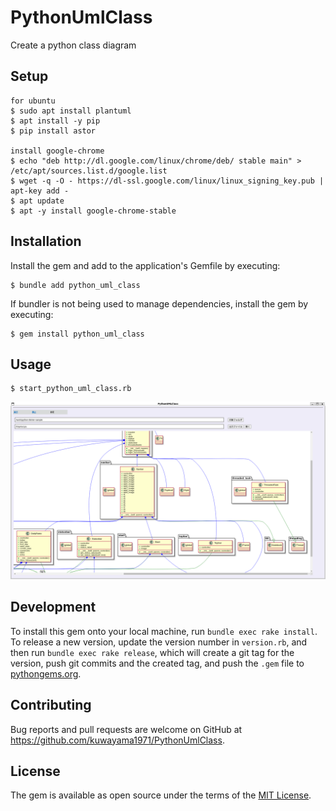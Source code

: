 # PythonUmlClass
Create a python class diagram

## Setup
    for ubuntu
    $ sudo apt install plantuml
    $ apt install -y pip
    $ pip install astor

    install google-chrome
    $ echo "deb http://dl.google.com/linux/chrome/deb/ stable main" > /etc/apt/sources.list.d/google.list
    $ wget -q -O - https://dl-ssl.google.com/linux/linux_signing_key.pub | apt-key add -
    $ apt update
    $ apt -y install google-chrome-stable

## Installation

Install the gem and add to the application's Gemfile by executing:

    $ bundle add python_uml_class

If bundler is not being used to manage dependencies, install the gem by executing:

    $ gem install python_uml_class

## Usage

    $ start_python_uml_class.rb

![class](img/class.png)

## Development

To install this gem onto your local machine, run `bundle exec rake install`. To release a new version, update the version number in `version.rb`, and then run `bundle exec rake release`, which will create a git tag for the version, push git commits and the created tag, and push the `.gem` file to [pythongems.org](https://pythongems.org).

## Contributing

Bug reports and pull requests are welcome on GitHub at https://github.com/kuwayama1971/PythonUmlClass.

## License

The gem is available as open source under the terms of the [MIT License](https://opensource.org/licenses/MIT).
